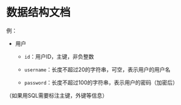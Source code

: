 # 数据结构文档

例：

* 用户
  
  * `id`：用户ID，主键，非负整数
  
  * `username`：长度不超过20的字符串，可空，表示用户的用户名
  
  * `password`：长度不超过100的字符串，表示用户的密码（加密后）

（如果用SQL需要标注主键，外键等信息）


